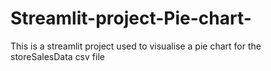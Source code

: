 # Streamlit-project-Pie-chart-
This is a streamlit project used to visualise a pie chart for the storeSalesData csv file
